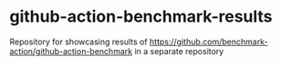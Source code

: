 # github-action-benchmark-results
Repository for showcasing results of https://github.com/benchmark-action/github-action-benchmark in a separate repository

